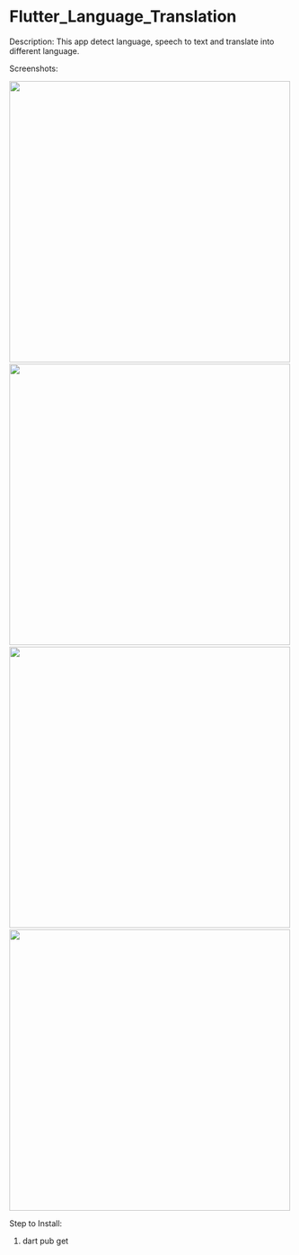 # Flutter_Language_Translation

Description: This app detect language, speech to text and translate into different language.

Screenshots:

<img src="assets/1.png" height="500em" />&nbsp;<img src="assets/2.png" height="500em" />&nbsp;<img src="assets/3.png" height="500em" />&nbsp;<img src="assets/4.png" height="500em" />

Step to Install:

1. dart pub get

